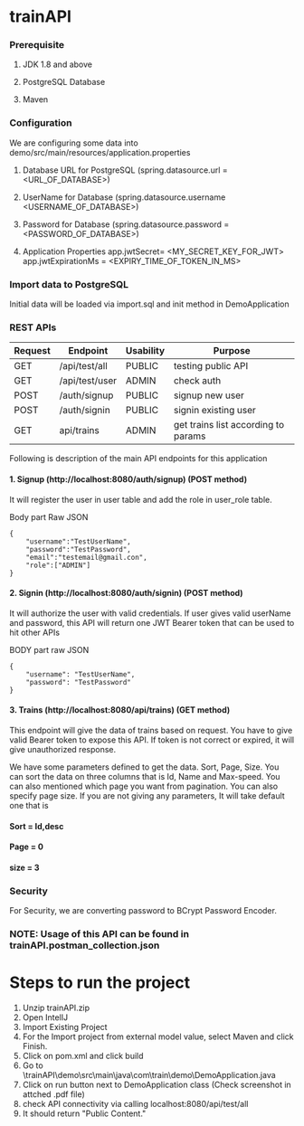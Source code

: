 # trainAPI

### Prerequisite

1. JDK 1.8 and above

2. PostgreSQL Database

3. Maven

### Configuration

We are configuring some data into demo/src/main/resources/application.properties

1. Database URL for PostgreSQL (spring.datasource.url = <URL_OF_DATABASE>)

2. UserName for Database (spring.datasource.username  <USERNAME_OF_DATABASE>)

3. Password for Database (spring.datasource.password = <PASSWORD_OF_DATABASE>)

4. Application Properties
    app.jwtSecret= <MY_SECRET_KEY_FOR_JWT>
    app.jwtExpirationMs = <EXPIRY_TIME_OF_TOKEN_IN_MS>
    
### Import data to PostgreSQL

Initial data will be loaded via import.sql and init method in DemoApplication

### REST APIs
| Request  | Endpoint | Usability | Purpose |
| ------------- | ------------- | ------------- | ------------- |
| GET  | /api/test/all  | PUBLIC | testing public API |
| GET  | /api/test/user  | ADMIN | check auth |
| POST | /auth/signup | PUBLIC | signup new user|
| POST | /auth/signin | PUBLIC | signin existing user|
| GET | api/trains | ADMIN | get trains list according to params |

Following is description of the main API endpoints for this application

#### 1. Signup (http://localhost:8080/auth/signup) (POST method)

It will register the user in user table and add the role in user_role table.

Body part Raw JSON
```
{
    "username":"TestUserName",
    "password":"TestPassword",
    "email":"testemail@gmail.con",
    "role":["ADMIN"]
}
```

#### 2. Signin (http://localhost:8080/auth/signin) (POST method)

It will authorize the user with valid credentials. If user gives valid userName and password, this API will return one JWT Bearer token that can be used to hit other APIs

BODY part raw JSON

```
{
    "username": "TestUserName",
    "password": "TestPassword"
}
```

#### 3. Trains (http://localhost:8080/api/trains) (GET method)

This endpoint will give the data of trains based on request. You have to give valid Bearer token to expose this API. If token is not correct or expired, it will give unauthorized response. 

We have some parameters defined to get the data. Sort, Page, Size. You can sort the data on three columns that is Id, Name and Max-speed. You can also mentioned which page you want from pagination. You can also specify page size. If you are not giving any parameters, It will take default one that is

#### Sort = Id,desc

#### Page = 0

#### size = 3

### Security

For Security, we are converting password to BCrypt Password Encoder. 

### NOTE: Usage of this API can be found in trainAPI.postman_collection.json


# Steps to run the project

1. Unzip trainAPI.zip
2. Open IntelIJ
3. Import Existing Project
4. For the Import project from external model value, select Maven and click Finish.
5. Click on pom.xml and click build
6. Go to <path>\trainAPI\demo\src\main\java\com\train\demo\DemoApplication.java
7. Click on run button next to DemoApplication class (Check screenshot in attched .pdf file)
8. check API connectivity via calling localhost:8080/api/test/all
9. It should return "Public Content."
